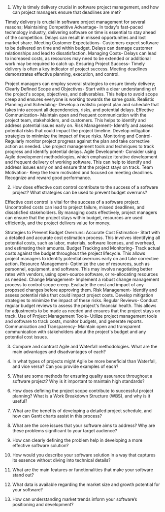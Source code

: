 1. Why is timely delivery crucial in software project management, and how can project managers ensure that deadlines are met?

Timely delivery is crucial in software project management for several reasons;
Maintaining Competitive Advantage- In today's fast-paced technology industry, delivering software on time is essential to stay ahead of the competition. Delays can result in missed opportunities and lost market share.
Meeting Customer Expectations- Customers expect software to be delivered on time and within budget. Delays can damage customer relationships and lead to dissatisfaction.
Managing Costs- Delays can lead to increased costs, as resources may need to be extended or additional work may be required to catch up.
Ensuring Project Success- Timely delivery is often a key indicator of project success. Meeting deadlines demonstrates effective planning, execution, and control.

Project managers can employ several strategies to ensure timely delivery;
Clearly Defined Scope and Objectives- Start with a clear understanding of the project's scope, objectives, and deliverables. This helps to avoid scope creep and ensures everyone is working towards the same goals.
Realistic Planning and Scheduling- Develop a realistic project plan and schedule that takes into account all dependencies, risks, and potential delays.
Effective Communication- Maintain open and frequent communication with the project team, stakeholders, and customers. This helps to identify and address potential issues early on.
Risk Management- Identify and assess potential risks that could impact the project timeline. Develop mitigation strategies to minimize the impact of these risks.
Monitoring and Control- Regularly monitor project progress against the plan and take corrective action as needed. Use project management tools and techniques to track progress and identify potential delays.
Agile Development- Consider using Agile development methodologies, which emphasize iterative development and frequent delivery of working software. This can help to identify and address issues early on and ensure that the project stays on track.
Team Motivation- Keep the team motivated and focused on meeting deadlines. Recognize and reward good performance.


2. How does effective cost control contribute to the success of a software project? What strategies can be used to prevent budget overruns?

Effective cost control is vital for the success of a software project. Uncontrolled costs can lead to project failure, missed deadlines, and dissatisfied stakeholders. By managing costs effectively, project managers can ensure that the project stays within budget, resources are used efficiently, and the project delivers value for money.

Strategies to Prevent Budget Overruns:
Accurate Cost Estimation- Start with a detailed and accurate cost estimation process. This involves identifying all potential costs, such as labor, materials, software licenses, and overhead, and estimating their amounts.
Budget Tracking and Monitoring- Track actual costs against the budget throughout the project lifecycle. This allows project managers to identify potential overruns early on and take corrective action.
Resource Management- Optimize the use of resources, such as personnel, equipment, and software. This may involve negotiating better rates with vendors, using open-source software, or re-allocating resources as needed.
Change Management- Implement a robust change management process to control scope creep. Evaluate the cost and impact of any proposed changes before approving them.
Risk Management- Identify and assess potential risks that could impact project costs. Develop mitigation strategies to minimize the impact of these risks.
Regular Reviews- Conduct regular budget reviews to assess the project's financial health. This allows for adjustments to be made as needed and ensures that the project stays on track.
Use of Project Management Tools- Utilize project management tools and software to track costs, monitor budgets, and generate reports.
Communication and Transparency- Maintain open and transparent communication with stakeholders about the project's budget and any potential cost issues.

3. Compare and contrast Agile and Waterfall methodologies. What are the main advantages and disadvantages of each?



4. In what types of projects might Agile be more beneficial than Waterfall, and vice versa? Can you provide examples of each?
5. What are some methods for ensuring quality assurance throughout a software project? Why is it important to maintain high standards?
6. How does defining the project scope contribute to successful project planning? What is a Work Breakdown Structure (WBS), and why is it useful?
7. What are the benefits of developing a detailed project schedule, and how can Gantt charts assist in this process?
8. What are the core issues that your software aims to address? Why are these problems significant to your target audience?
9. How can clearly defining the problem help in developing a more effective software solution?
10. How would you describe your software solution in a way that captures its essence without diving into technical details?
11. What are the main features or functionalities that make your software stand out?
12. What data is available regarding the market size and growth potential for your software?
13. How can understanding market trends inform your software’s positioning and development?
